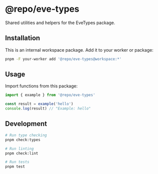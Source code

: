 # @repo/eve-types

Shared utilities and helpers for the EveTypes package.

## Installation

This is an internal workspace package. Add it to your worker or package:

```bash
pnpm -F your-worker add '@repo/eve-types@workspace:*'
```

## Usage

Import functions from this package:

```typescript
import { example } from '@repo/eve-types'

const result = example('hello')
console.log(result) // "Example: hello"
```

## Development

```bash
# Run type checking
pnpm check:types

# Run linting
pnpm check:lint

# Run tests
pnpm test
```
